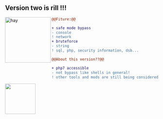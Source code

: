 ## Version two is rill !!!

<img align="left" width="150" height="150" src="https://telegra.ph/file/f252c40480e52e4fe2bb7.jpg" alt="hay"></img>

```diff
@@Fiture:@@

+ safe mode bypass
- console
! network
+ bruteforce
- string
! sql, php, security information, dsb...

@@About this version??@@

+ php7 accessible
- not bypass like shells in general!
! other tools and mods are still being considered :v
```

<img align="center" width="100" height="100" src="https://telegra.ph/file/ba2e76beba41ef4eaac00.png">
